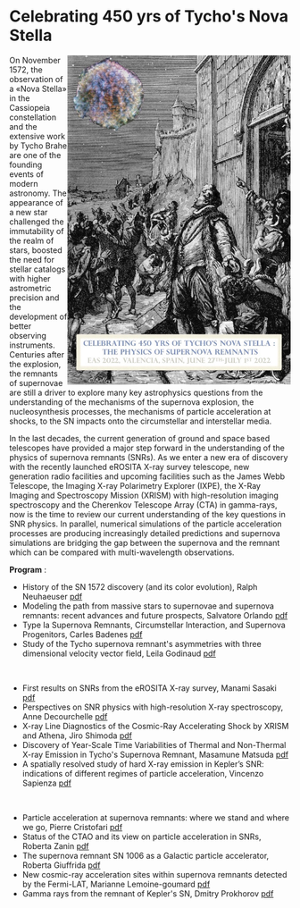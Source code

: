 #  Celebrating 450 yrs of Tycho's Nova Stella 

<img align="right" width="400"  src="talks/Tycho-poster.jpg">

On November 1572, the observation of a «Nova Stella» in the Cassiopeia constellation and the extensive work by Tycho Brahe are one of the founding events of modern astronomy. The appearance of a new star challenged the immutability of the realm of stars, boosted the need for stellar catalogs with higher astrometric precision and the development of better observing instruments. Centuries after the explosion, the remnants of supernovae are still a driver to explore many key astrophysics questions from the understanding of the mechanisms of the supernova explosion, the nucleosynthesis processes, the mechanisms of particle acceleration at shocks, to the SN impacts onto the circumstellar and interstellar media.

In the last decades, the current generation of ground and space based telescopes have provided a major step forward in the understanding of the physics of supernova remnants (SNRs). As we enter a new era of discovery with the recently launched eROSITA X-ray survey telescope, new generation radio facilities and upcoming facilities such as the James Webb Telescope, the Imaging X-ray Polarimetry Explorer (IXPE), the X-Ray Imaging and Spectroscopy Mission (XRISM) with high-resolution imaging spectroscopy and the Cherenkov Telescope Array (CTA) in gamma-rays, now is the time to review our current understanding of the key questions in SNR physics. In parallel, numerical simulations of the particle acceleration processes are producing increasingly detailed predictions and supernova simulations are bridging the gap between the supernova and the remnant which can be compared with multi-wavelength observations.


**Program** :

 - History of the SN 1572 discovery (and its color evolution), Ralph Neuhaeuser [pdf](talks/Neuhaeuser_EAS22.pdf)
 -  Modeling the path from massive stars to supernovae and supernova remnants: recent advances and future prospects, Salvatore Orlando [pdf](talks/Orlando_EAS22.pdf)
 -   Type Ia Supernova Remnants, Circumstellar Interaction, and Supernova Progenitors, Carles Badenes [pdf](talks/Badenes_EAS22.pdf)
 -   Study of the Tycho supernova remnant's asymmetries with three dimensional velocity vector field, Leila Godinaud [pdf](talks/Godinaud_EAS22.pdf)
   
 <br /> 
 
 -   First results on SNRs from the eROSITA X-ray survey, Manami Sasaki  [pdf](talks/Sasaki_EAS22.pdf)
 -   Perspectives on SNR physics with high-resolution X-ray spectroscopy, Anne Decourchelle [pdf](talks/Decourchelle_EAS22.pdf)
 -   X-ray Line Diagnostics of the Cosmic-Ray Accelerating Shock by XRISM and Athena, Jiro Shimoda [pdf](talks/Shimoda_EAS22.pdf)
 -   Discovery of Year-Scale Time Variabilities of Thermal and Non-Thermal X-ray Emission in Tycho's Supernova Remnant, Masamune Matsuda [pdf](talks/Matsuda_EAS22.pdf)
 -   A spatially resolved study of hard X-ray emission in Kepler’s SNR: indications of different regimes of particle acceleration, Vincenzo Sapienza [pdf](talks/Sapienza_EAS22.pdf)
 
<br />    

 -  Particle acceleration at supernova remnants: where we stand and where we go, Pierre Cristofari [pdf](talks/Cristofari_EAS22.pdf)
 -  Status of the CTAO and its view on particle acceleration in SNRs, Roberta Zanin [pdf](talks/Zanin_EAS22.pdf)
 -  The supernova remnant SN 1006 as a Galactic particle accelerator, Roberta Giuffrida [pdf](talks/Giuffrida_EAS22.pdf)
 -  New cosmic-ray acceleration sites within supernova remnants detected by the Fermi-LAT, Marianne Lemoine-goumard [pdf](talks/Lemoine_EAS22.pdf)
 -  Gamma rays from the remnant of Kepler's SN, Dmitry Prokhorov [pdf](talks/Prokhorov_EAS22.pdf)
 
